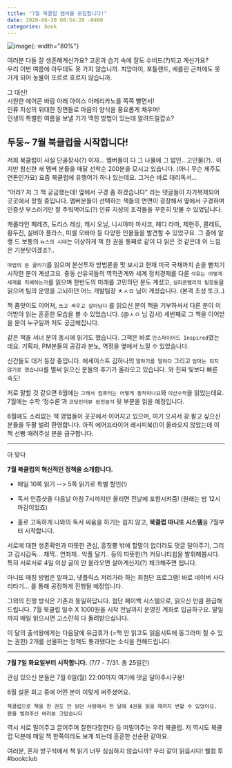 ```yaml
---
title: "7월 북클럽 멤버를 모집합니다!"
date: 2020-06-30 08:54:28 -0400
categories: book
---
```


![image](https://static01.nyt.com/images/2018/06/03/books/review/03Cover/03Cover-superJumbo-v8.gif){: width="80%"}

여러분 다들 잘 생존해계신가요? 고온과 습기 속에 잘도 수비드(?)되고 계신가요? <br>
우리 이번 여름에 아무데도 못 가지 않습니까. 치앙마이, 포틀랜드, 베를린 근처에도 못 가게 되어 눙물이 또르르 흐르지 않습니까.


그 대신! <br>
시원한 에어콘 바람 아래 아이스 아메리카노를 쪽쪽 빨면서! <br>
인류 지성의 위대한 장면들로 마음의 양식을 풍요롭게 채우며! <br>
인생의 특별한 여름을 보낼 기가 맥힌 방법이 있는데 알려드릴깝쇼?


<h2>두둥~ 7월 북클럽을 시작합니다! </h2>


저희 북클럽이 사실 단골장사(?) 이자…  멤버들이 다 그 나물에 그 밥인..  고인물(?)..  이지만 참신한 새 멤버 분들을 매달 선착순 200분을 모시고 있습니다. (아니 무슨 제주도 연돈인가요) 
요즘 북클럽에 유행어가 하나 있는데요. 그거슨 바로 대리독서… 

“어라? 저 그 책 궁금했는데! 옆에서 구경 좀 하겠습니다” 라는 댓글들이 자가복제되어 곳곳에서 창궐 중입니다. 멤버분들이 선택하는 책들의 면면이 굉장해서 옆에서 구경하며 인증샷 부스러기만 잘 주워먹어도(?) 인류 지성의 조각들을 꾸준히 맛볼 수 있었답니다.

캐롤라인 페레즈, 도리스 레싱, 캐시 오닐, 니시야마 마사코, 헤디 라마, 제현주, 콜레트, 황두진, 실비아 플라스, 미셸 오바마 등 다양한 인물들을 발견할 수 있었구요. 그 중에 알랭 드 보통의 `뉴스의 시대`는 이상하게 책 한 권을 통째로 같이 다 읽은 것 같은데 이 느낌은 기분탓이겠죠?..

`마법의 돈 굴리기`를 읽으며 분산투자 방법론을 맛 보시고 현재 미국 국채까지 손을 뻗치기 시작한 분이 계셨고요. 중동 산유국들의 역학관계와 세계 정치경제를 다룬 `석유는 어떻게 세계를 지배하는가`를 읽으며 한반도의 미래를 고민하던 분도 계셨고, `실리콘밸리의 팀장들`을 읽으며 팀의 운영을 고뇌하던 어느 개발팀장 ㅊㅅㅁ 님이 계셨습니다. (본격 초성 토크..) 

책 품앗이도 이어져,  `쓰고 싸우고 살아남다` 를 읽으신 분이 책을 기부하셔서 다른 분이 이어받아 읽는 훈훈한 모습을 볼 수 있었습니다. (@ㅅㅇ 님 감사)  세번째로 그 책을 이어받을 분이 누구일까 저도 궁금해집니다. 

같은 책을 서너 분이 동시에 읽기도 했습니다. 그책은 바로 `인스파이어드 Inspired`였는데요. 기획자, PM분들의 공감과 분노, 역정을 옆에서 느낄 수 있었습니다. 

신간들도 대거 등장 중입니다. 에세이스트 김하나의 `말하기를 말하다` 그리고 `엄마는 되지 않기로 했습니다`를 벌써 읽으신 분들의 후기가 올라오고 있습니다. 와 진짜 빛보다 빠른 속도! 

저로 말할 것 같으면 6월에는 `그래서 컴퓨터는 어떻게 동작하나요`와 `이산수학`을 읽었는데요. 7월에는 수학 ‘정수론‘과 `코딩인터뷰 완전분석` 뒷 부분을 읽을 예정입니다.

6월에도 소리없는 책 영업들이 곳곳에서 이어지고 있으며, 여기 오셔서 광 팔고 싶으신 분들을 두팔 벌려 환영합니다. 아직 에어프라이어 레시피북(!)이 올라오지 않았는데 이 책 선빵 때려주실 분을 급구합니다. 

----------------

아 맞다

<strong>7월 북클럽의 혁신적인 정책을 소개합니다.</strong> 


- 매일 10쪽 읽기 --> 5쪽 읽기로 특별 할인(!)

- 독서 인증샷을 다음날 아침 7시까지만 올리면 전날에 포함시켜줌!  (원래는 밤 12시 마감이었죠)

- 홀로 고독하게 나와의 독서 싸움을 하기는 쉽지 않고, <strong>북클럽 마니또 시스템</strong>을 7월부터 시작합니다. 

서로에 대한 생존확인과 따뜻한 관심, 흥칫뿡 밖에 할말이 없더라도 댓글 달아주기,  그리고 감시감독... 채찍..  연좌제.. 악플 달기.. 등의 따뜻한(?) 커뮤니티쉽을 발휘해봅시다. 특히 서로서로 4일 이상 글이 안 올라오면 살아계신지(?) 체크해주면 됩니다.

마니또 매칭 방법은 알파고, 넷플릭스 저리가라 하는 최첨단 프로그램!  바로 네이버 사다리타기… 를 통해 공정하게 진행될 예정입니다. 


그외의 진행 방식은 기존과 동일하답니다. 첨단 페이백 시스템으로, 읽으신 만큼 환급해드립니다.  7월 북클럽 일수 X 1000원을 시작 전날까지 운영진 계좌로 입금하구요. 말일까지 매일 읽으시면  고스란히 다 돌려받으십니다.

이 달의 출석왕에게는 다음달에 유급휴가 (=책 안 읽고도  읽음시트에 동그라미 칠 수 있는 권한)  2개를 선물하는 정책도 통과됐다는 소식을 전해드립니다.


-----------------------


<strong>7월 7일 화요일부터 시작합니다.</strong>  (7/7 - 7/31. 총 25일간)


관심 있으신 분들은 7월 6일(월) 22:00까지 여기에 댓글 달아주시구용!

6월 설문 회고 중에 어떤 분이 이렇게 써주셨어요. 

`북클럽으로 책을 한 권도 안 읽던 사람에서 한 달에 4권을 읽을 때까지 변할 수 있었어요. 판을 벌려주신 여러분 고맙습니다`

역시 서로 밀어주고 끌어주며 잘한다잘한다 등 떠밀어주는 우리 북클럽. 저 역시도 북클럽 덕분에 매일 책 한쪽이라도 보게 되는데 훈훈한 선순환 같아요.

여러분, 혼자 방구석에서 책 읽기 너무 심심하지 않습니까? 우리 같이 읽읍시다! 웰컴 투 #bookclub  
